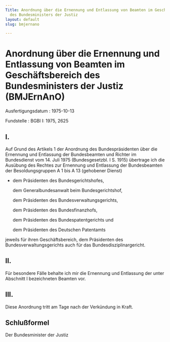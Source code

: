 ```yaml
---
Title: Anordnung über die Ernennung und Entlassung von Beamten im Geschäftsbereich
  des Bundesministers der Justiz
layout: default
slug: bmjernano

---
```


# Anordnung über die Ernennung und Entlassung von Beamten im Geschäftsbereich des Bundesministers der Justiz (BMJErnAnO)

Ausfertigungsdatum
:   1975-10-13

Fundstelle
:   BGBl I: 1975, 2625



## I.

Auf Grund des Artikels 1 der Anordnung des Bundespräsidenten über die
Ernennung und Entlassung der Bundesbeamten und Richter im Bundesdienst
vom 14. Juli 1975 (Bundesgesetzbl. I S. 1915) übertrage ich die
Ausübung des Rechtes zur Ernennung und Entlassung der Bundesbeamten
der Besoldungsgruppen A 1 bis A 13 (gehobener Dienst)

*   dem Präsidenten des Bundesgerichtshofes,

    dem Generalbundesanwalt beim Bundesgerichtshof,

    dem Präsidenten des Bundesverwaltungsgerichts,

    dem Präsidenten des Bundesfinanzhofs,

    dem Präsidenten des Bundespatentgerichts und

    dem Präsidenten des Deutschen Patentamts



jeweils für ihren Geschäftsbereich,
dem Präsidenten des Bundesverwaltungsgerichts auch für das
Bundesdisziplinargericht.


## II.

Für besondere Fälle behalte ich mir die Ernennung und Entlassung der
unter Abschnitt I bezeichneten Beamten vor.


## III.

Diese Anordnung tritt am Tage nach der Verkündung in Kraft.


## Schlußformel

Der Bundesminister der Justiz

